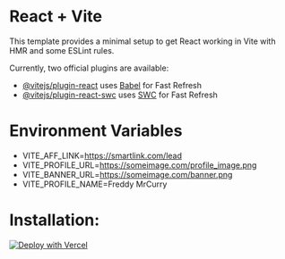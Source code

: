 # React + Vite

This template provides a minimal setup to get React working in Vite with HMR and some ESLint rules.

Currently, two official plugins are available:

- [@vitejs/plugin-react](https://github.com/vitejs/vite-plugin-react/blob/main/packages/plugin-react/README.md) uses [Babel](https://babeljs.io/) for Fast Refresh
- [@vitejs/plugin-react-swc](https://github.com/vitejs/vite-plugin-react-swc) uses [SWC](https://swc.rs/) for Fast Refresh

# Environment Variables

- VITE_AFF_LINK=https://smartlink.com/lead
- VITE_PROFILE_URL=https://someimage.com/profile_image.png
- VITE_BANNER_URL=https://someimage.com/banner.png
- VITE_PROFILE_NAME=Freddy MrCurry

# Installation:

[![Deploy with Vercel](https://vercel.com/button)](https://vercel.com/new/clone?repository-url=https%3A%2F%2Fgithub.com%2Fvercel%2Fnext.js%2Ftree%2Fcanary%2Fexamples%2Fhello-world&env=VITE_AFF_LINK,VITE_PROFILE_NAME,VITE_PROFILE_URL,VITE_BANNER_URL)
